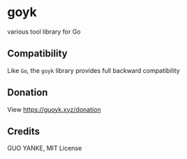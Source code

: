 # goyk
various tool library for Go

## Compatibility

Like `Go`, the `goyk` library provides full backward compatibility

## Donation

View https://guoyk.xyz/donation

## Credits

GUO YANKE, MIT License
